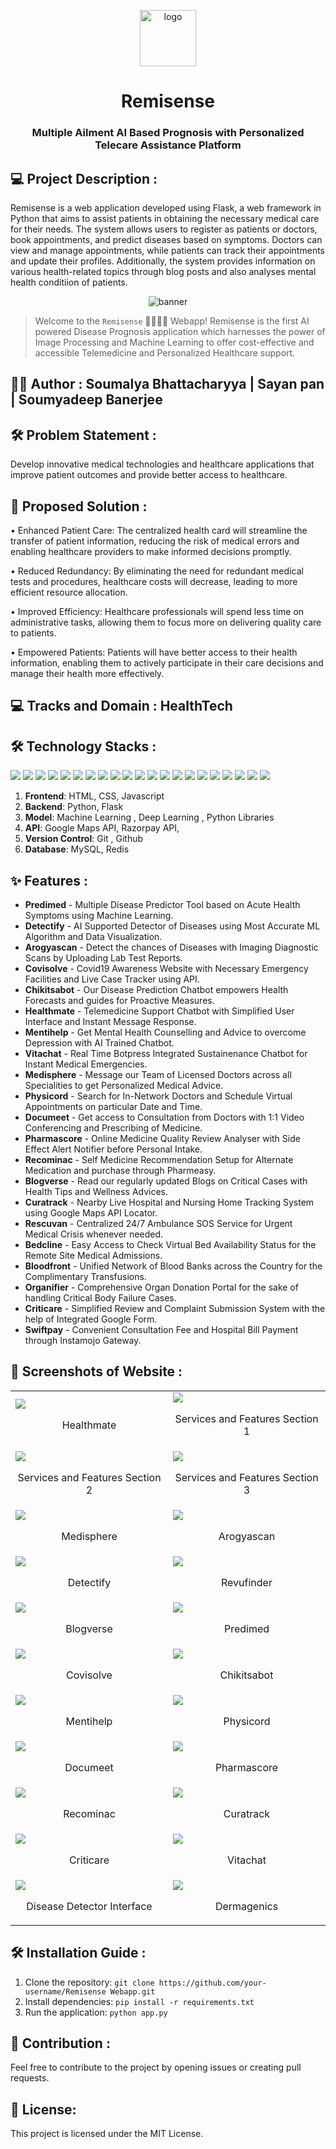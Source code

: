 <div>
  <p align="center">
    <img src="https://github.com/soumalya1902/READ-REMI/assets/149316877/31f4d0de-7e77-4032-9d47-039e1e4180e1" alt="logo" height="90rem" width="90rem">
    
  </p>
  <h1 align="center"> Remisense </h1>
</div>

<h3 align="center">
  Multiple Ailment AI Based Prognosis with Personalized Telecare Assistance Platform
</h3>

## 💻 Project Description :

Remisense is a web application developed using Flask, a web framework in Python that aims to assist patients in obtaining the necessary medical care for their needs. The system allows users to register as patients or doctors, book appointments, and predict diseases based on symptoms. Doctors can view and manage appointments, while patients can track their appointments and update their profiles. Additionally, the system provides information on various health-related topics through blog posts and also analyses mental health conditiion of patients.

<p align="center">
  <img src="https://github.com/soumalya1902/READ-REMI/assets/149316877/2d1fee88-da75-4352-8470-1998e9309f7f" alt="banner">
</p>

> Welcome to the `Remisense` 👨🏻‍⚕️💉 Webapp! Remisense is the first AI powered Disease Prognosis application which harnesses the power of Image Processing and Machine Learning to offer cost-effective and accessible Telemedicine and Personalized Healthcare support.

## 🧑‍💻 Author : **Soumalya Bhattacharyya** | **Sayan pan** | **Soumyadeep Banerjee** 

## 🛠️ Problem Statement :
Develop innovative medical technologies and healthcare applications that improve patient outcomes and provide better access to healthcare.

## 📝 Proposed Solution :
• Enhanced Patient Care: The centralized health card will streamline the transfer of patient information, reducing the risk of medical errors and enabling healthcare providers to make informed decisions promptly.

• Reduced Redundancy: By eliminating the need for redundant medical tests and procedures, healthcare costs will decrease, leading to more efficient resource allocation.

• Improved Efficiency: Healthcare professionals will spend less time on administrative tasks, allowing them to focus more on delivering quality care to patients.

• Empowered Patients: Patients will have better access to their health information, enabling them to actively participate in their care decisions and manage their health more effectively.

## 💻 Tracks and Domain : HealthTech

## 🛠️ Technology Stacks :

<img src="https://img.shields.io/badge/HTML5-E34F26.svg?style=for-the-badge&logo=HTML5&logoColor=white"/> <img src="https://img.shields.io/badge/CSS3-1572B6.svg?style=for-the-badge&logo=CSS3&logoColor=white"/> <img src="https://img.shields.io/badge/JavaScript-F7DF1E.svg?style=for-the-badge&logo=JavaScript&logoColor=black"/> <img src="https://img.shields.io/badge/Git-F05032.svg?style=for-the-badge&logo=Git&logoColor=white"/> <img src="https://img.shields.io/badge/razorpay%20-2b83ea.svg?&style=for-the-badge&logo=razorpay&logoColor=white"/> <img src="https://img.shields.io/badge/GitHub-181717.svg?style=for-the-badge&logo=GitHub&logoColor=white"/> <img src="https://img.shields.io/badge/Python-3776AB.svg?style=for-the-badge&logo=Python&logoColor=white"/> <img src="https://img.shields.io/badge/Flask-000000.svg?style=for-the-badge&logo=Flask&logoColor=white"/> <img src="https://img.shields.io/badge/render%20-%2346E3B7.svg?&style=for-the-badge&logo=render&logoColor=white"/> <img src="https://img.shields.io/badge/Netlify-00C7B7.svg?style=for-the-badge&logo=Netlify&logoColor=white"/> <img src="https://img.shields.io/badge/ChatBot-0066FF.svg?style=for-the-badge&logo=ChatBot&logoColor=white"/> <img src="https://img.shields.io/badge/Dialogflow-FF9800.svg?style=for-the-badge&logo=Dialogflow&logoColor=white"/> <img src="https://img.shields.io/badge/MySQL-4479A1.svg?style=for-the-badge&logo=MySQL&logoColor=white"/> <img src="https://img.shields.io/badge/Netlify-00C7B7.svg?style=for-the-badge&logo=Netlify&logoColor=white"/> <img src="https://img.shields.io/badge/NumPy-013243.svg?style=for-the-badge&logo=NumPy&logoColor=white"/> <img src="https://img.shields.io/badge/pandas-150458.svg?style=for-the-badge&logo=pandas&logoColor=white"/> <img src="https://img.shields.io/badge/TensorFlow-FF6F00.svg?style=for-the-badge&logo=TensorFlow&logoColor=white"/> <img src="https://img.shields.io/badge/scikitlearn-F7931E.svg?style=for-the-badge&logo=scikit-learn&logoColor=white"/> <img src="https://img.shields.io/badge/Streamlit-FF4B4B.svg?style=for-the-badge&logo=Streamlit&logoColor=white"/> <img src="https://img.shields.io/badge/Google%20Maps-4285F4.svg?style=for-the-badge&logo=Google-Maps&logoColor=white"/> <img src="https://img.shields.io/badge/WebRTC-333333.svg?style=for-the-badge&logo=WebRTC&logoColor=white"/>

1. **Frontend**: HTML, CSS, Javascript
2. **Backend**: Python, Flask
3. **Model**: Machine Learning , Deep Learning , Python Libraries
4. **API**: Google Maps API, Razorpay API, 
5. **Version Control**: Git , Github
6. **Database**: MySQL, Redis
   
## ✨ Features :

- **Predimed** - Multiple Disease Predictor Tool based on Acute Health Symptoms using Machine Learning.
- **Detectify** - AI Supported Detector of Diseases using Most Accurate ML Algorithm and Data Visualization.
- **Arogyascan** - Detect the chances of Diseases with Imaging Diagnostic Scans by Uploading Lab Test Reports.
- **Covisolve** - Covid19 Awareness Website with Necessary Emergency Facilities and Live Case Tracker using API.
- **Chikitsabot** - Our Disease Prediction Chatbot empowers Health Forecasts and guides for Proactive Measures.
- **Healthmate** - Telemedicine Support Chatbot with Simplified User Interface and Instant Message Response.
- **Mentihelp** - Get Mental Health Counselling and Advice to overcome Depression with AI Trained Chatbot.
- **Vitachat** - Real Time Botpress Integrated Sustainenance Chatbot for Instant Medical Emergencies.
- **Medisphere** - Message our Team of Licensed Doctors across all Specialities to get Personalized  Medical  Advice.
- **Physicord** - Search for In-Network Doctors and Schedule Virtual Appointments on particular Date and Time.
- **Documeet** - Get access to Consultation from Doctors with 1:1 Video Conferencing and Prescribing of Medicine.
- **Pharmascore** - Online Medicine Quality Review Analyser with Side Effect Alert Notifier before Personal Intake.
- **Recominac** - Self Medicine Recommendation Setup for Alternate Medication and purchase through Pharmeasy.
- **Blogverse** - Read our regularly updated Blogs on Critical Cases with Health Tips and Wellness Advices.
- **Curatrack** - Nearby Live Hospital and Nursing Home Tracking System using Google Maps API Locator.
- **Rescuvan** - Centralized 24/7 Ambulance SOS Service for Urgent Medical Crisis whenever needed.
- **Bedcline** - Easy Access to Check Virtual Bed Availability Status for the Remote Site Medical Admissions.
- **Bloodfront** - Unified Network of Blood Banks across the Country for the Complimentary Transfusions.
- **Organifier** - Comprehensive Organ Donation Portal for the sake of handling Critical Body Failure Cases.
- **Criticare** - Simplified Review and Complaint Submission System with the help of Integrated Google Form.
- **Swiftpay** - Convenient Consultation Fee and Hospital Bill Payment through Instamojo Gateway.

## 📸 Screenshots of Website :

<table>
    <tr>
        <td width="50%">
            <img src="https://github.com/soumalya1902/READ-REMI/assets/149316877/282b415b-4a1c-44f7-868b-45cb768c73cf"></img>
            <br />
            <p align="center">Healthmate</p>
        </td>
        <td width="50%">
            <img src="https://github.com/soumalya1902/READ-REMI/assets/149316877/63aaabd1-7e67-458c-be53-1695b8e2922d"></img>
            <br />
            <p align="center">Services and Features Section 1</p>
        </td>
    </tr>
    <tr>
        <td width="50%">
            <img src="https://github.com/soumalya1902/READ-REMI/assets/149316877/ff374429-b027-4943-9147-1f980a4ca3ad"></img>
            <br />
            <p align="center">Services and Features Section 2</p>
        </td>
        <td width="50%">
            <img src="https://github.com/soumalya1902/READ-REMI/assets/149316877/ec1d65d3-fa2f-4bfd-a216-1486a4309bb7"></img>
            <br />
            <p align="center">Services and Features Section 3</p>
        </td>
    </tr>
    <tr>
        <td width="50%">
            <img src="https://github.com/soumalya1902/READ-REMI/assets/149316877/2c4b77ff-55b3-48af-b730-9812ffee8819"></img>
            <br />
            <p align="center">Medisphere</p>
        </td>
        <td width="50%">
            <img src="https://github.com/soumalya1902/READ-REMI/assets/149316877/4e3710fb-66c9-4398-b849-7ec8deb66f5f"></img>
            <br />
            <p align="center">Arogyascan</p>
        </td>
    </tr>
    <tr>
        <td width="50%">
            <img src="https://github.com/soumalya1902/READ-REMI/assets/149316877/58b3149a-82ac-47a0-a9be-6afe1099121c"></img>
            <br />
            <p align="center">Detectify</p>
        </td>
        <td width="50%">
            <img src="https://github.com/soumalya1902/READ-REMI/assets/149316877/03fbb2d8-1e11-4fc9-9280-5a07b900fe0a"></img>
            <br />
            <p align="center">Revufinder</p>
        </td>
    </tr>
    <tr>
        <td width="50%">
            <img src="https://github.com/soumalya1902/READ-REMI/assets/149316877/c1d9f2df-0b56-46f9-8b94-dd91146830d5"></img>
            <br />
            <p align="center">Blogverse</p>
        </td>
        <td width="50%">
            <img src="https://github.com/soumalya1902/READ-REMI/assets/149316877/822518d1-e866-42e2-a4ed-89308528666d"></img>
            <br />
            <p align="center">Predimed</p>
        </td>
    </tr>
    <tr>
        <td width="50%">
            <img src="https://github.com/soumalya1902/READ-REMI/assets/149316877/44d469a1-7487-4a0a-a314-95662462052c"></img>
            <br />
            <p align="center">Covisolve</p>
        </td>
        <td width="50%">
            <img src="https://github.com/soumalya1902/READ-REMI/assets/149316877/ba1a6b23-a8c4-475a-a22e-fb889814c632"></img>
            <br />
            <p align="center">Chikitsabot</p>
        </td>
    </tr>
    <tr>
        <td width="50%">
            <img src="https://github.com/soumalya1902/READ-REMI/assets/149316877/c0b0168a-bbb5-4178-8d3e-3e83d718b043"></img>
            <br />
            <p align="center">Mentihelp</p>
        </td>
        <td width="50%">
            <img src="https://github.com/soumalya1902/READ-REMI/assets/149316877/ebb1386f-6497-4b30-a9a5-606ff255d293"></img>
            <br />
            <p align="center">Physicord</p>
        </td>
    </tr>
    <tr>
        <td width="50%">
            <img src="https://github.com/soumalya1902/READ-REMI/assets/149316877/59c68c82-ba2d-49b1-9d34-2f5ecaf7ab02"></img>
            <br />
            <p align="center">Documeet</p>
        </td>
        <td width="50%">
            <img src="https://github.com/soumalya1902/READ-REMI/assets/149316877/0173f05e-3f3b-4d89-98a9-eb5c16e56366"></img>
            <br />
            <p align="center">Pharmascore</p>
        </td>
    </tr>
    <tr>
        <td width="50%">
            <img src="https://github.com/soumalya1902/READ-REMI/assets/149316877/7ef200a1-1d5c-41b0-8ce8-4c02eedc7fe8"></img>
            <br />
            <p align="center">Recominac</p>
        </td>
        <td width="50%">
            <img src="https://github.com/soumalya1902/READ-REMI/assets/149316877/ddedede0-433c-4a68-bed0-b5a50abc44b2"></img>
            <br />
            <p align="center">Curatrack</p>
        </td>
    </tr>
    <tr>
        <td width="50%">
            <img src="https://github.com/soumalya1902/READ-REMI/assets/149316877/440b51bb-9746-4f0a-bcdc-c5021763baed"></img>
            <br />
            <p align="center">Criticare</p>
        </td>
        <td width="50%">
            <img src="https://github.com/soumalya1902/READ-REMI/assets/149316877/4f6eddc2-66be-4249-9800-655859d35247"></img>
            <br />
            <p align="center">Vitachat</p>
        </td>
    </tr>
    <tr>
        <td width="50%">
            <img src="https://github.com/soumalya1902/READ-REMI/assets/149316877/3d289aec-c5fa-4e61-b8db-fa86e105df02"></img>
            <br />
            <p align="center">Disease Detector Interface</p>
        </td>
        <td width="50%">
            <img src="https://github.com/soumalya1902/READ-REMI/assets/149316877/9adefb4e-a6f6-44ac-a4bd-951f24bcfd27"></img>
            <br />
            <p align="center">Dermagenics</p>
        </td>
    </tr>
</table> 

## 🛠️ Installation Guide :

1. Clone the repository: `git clone https://github.com/your-username/Remisense Webapp.git`
2. Install dependencies: `pip install -r requirements.txt`
3. Run the application: `python app.py`

## 📸 Contribution :

Feel free to contribute to the project by opening issues or creating pull requests.

## 📝 License:

This project is licensed under the MIT License.

